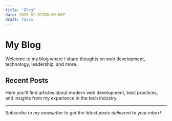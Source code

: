 ```yaml
---
title: "Blog"
date: 2025-01-01T00:00:00Z
draft: false
---
```


# My Blog

Welcome to my blog where I share thoughts on web development, technology, leadership, and more.

## Recent Posts

Here you'll find articles about modern web development, best practices, and insights from my experience in the tech industry.

---

*Subscribe to my newsletter to get the latest posts delivered to your inbox!*